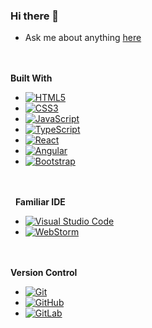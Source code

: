 ### Hi there 👋

* Ask me about anything [here](https://www.linkedin.com/in/mrtanlclk/)

<br/><br/>
**Built With** 

* [![HTML5][HTML5.com]][HTML5-url]
* [![CSS3][CSS3.com]][CSS3-url]
* [![JavaScript][JavaScript.com]][JavaScript-url]
* [![TypeScript][TypeScript.com]][TypeScript-url]
* [![React][React.js]][React-url]
* [![Angular][Angular.io]][Angular-url]
* [![Bootstrap][Bootstrap.com]][Bootstrap-url]

<br/><br/>  
**Familiar IDE** 

* [![Visual Studio Code][Visual Studio Code.com]][Visual Studio Code-url]
* [![WebStorm][WebStorm.com]][WebStorm-url]

<br/><br/>
**Version Control** 

* [![Git][Git.com]][Git-url]
* [![GitHub][GitHub.com]][GitHub-url]
* [![GitLab][GitLab.com]][GitLab-url]

[React.js]: https://img.shields.io/badge/React-20232A?style=for-the-badge&logo=react&logoColor=61DAFB
[React-url]: https://reactjs.org/
[Angular.io]: https://img.shields.io/badge/Angular-DD0031?style=for-the-badge&logo=angular&logoColor=white
[Angular-url]: https://angular.io/
[Bootstrap.com]: https://img.shields.io/badge/Bootstrap-563D7C?style=for-the-badge&logo=bootstrap&logoColor=white
[Bootstrap-url]: https://getbootstrap.com
[HTML5.com]: https://img.shields.io/static/v1?style=for-the-badge&message=HTML5&color=E34F26&logo=HTML5&logoColor=FFFFFF&label=
[HTML5-url]: https://www.w3schools.com/html/
[CSS3.com]: https://img.shields.io/static/v1?style=for-the-badge&message=CSS3&color=1572B6&logo=CSS3&logoColor=FFFFFF&label=
[CSS3-url]: https://www.w3schools.com/css/default.asp
[JavaScript.com]: https://img.shields.io/static/v1?style=for-the-badge&message=JavaScript&color=222222&logo=JavaScript&logoColor=F7DF1E&label=
[JavaScript-url]: https://developer.mozilla.org/en-US/docs/Web/JavaScript
[TypeScript.com]: https://img.shields.io/static/v1?style=for-the-badge&message=TypeScript&color=3178C6&logo=TypeScript&logoColor=FFFFFF&label=
[TypeScript-url]: https://www.typescriptlang.org/
[WebStorm.com]: https://img.shields.io/static/v1?style=for-the-badge&message=WebStorm&color=000000&logo=WebStorm&logoColor=FFFFFF&label=
[WebStorm-url]: https://www.jetbrains.com/webstorm/
[Visual Studio Code.com]: https://img.shields.io/static/v1?style=for-the-badge&message=Visual+Studio+Code&color=007ACC&logo=Visual+Studio+Code&logoColor=FFFFFF&label=
[Visual Studio Code-url]: https://code.visualstudio.com/
[Git.com]: https://img.shields.io/static/v1?style=for-the-badge&message=Git&color=F05032&logo=Git&logoColor=FFFFFF&label=
[Git-url]: https://git-scm.com/
[GitHub.com]: https://img.shields.io/static/v1?style=for-the-badge&message=GitHub&color=181717&logo=GitHub&logoColor=FFFFFF&label=
[GitHub-url]: https://github.com/
[GitLab.com]: https://img.shields.io/static/v1?style=for-the-badge&message=GitLab&color=FC6D26&logo=GitLab&logoColor=FFFFFF&label=
[GitLab-url]: https://about.gitlab.com/
